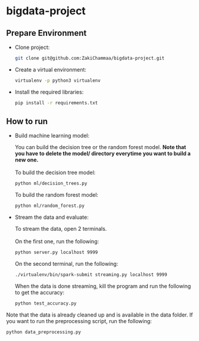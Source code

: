 # bigdata-project
## Prepare Environment
* Clone project:

  ```bash
  git clone git@github.com:ZakiChammaa/bigdata-project.git
  ```
* Create a virtual environment:

  ```bash
  virtualenv -p python3 virtualenv
  ```
* Install the required libraries:
  
  ```bash
  pip install -r requirements.txt
  ```
## How to run
* Build machine learning model:
  
  You can build the decision tree or the random forest model. **Note that you have to delete the model/ directory everytime you want to build a new one.**<br><br>
  To build the decision tree model:
  ```bash
  python ml/decision_trees.py
  ```
  To build the random forest model:
  ```bash
  python ml/random_forest.py
  ```
* Stream the data and evaluate:

  To stream the data, open 2 terminals.<br><br>
  On the first one, run the following:
  ```bash
  python server.py localhost 9999
  ```
  On the second terminal, run the following:
  ```bash
  ./virtualenv/bin/spark-submit streaming.py localhost 9999
  ```
  When the data is done streaming, kill the program and run the following to get the accuracy:
  ```bash
  python test_accuracy.py
  ```

Note that the data is already cleaned up and is available in the data folder. If you want to run the preprocessing script, run the following:


```bash
python data_preprocessing.py
```
